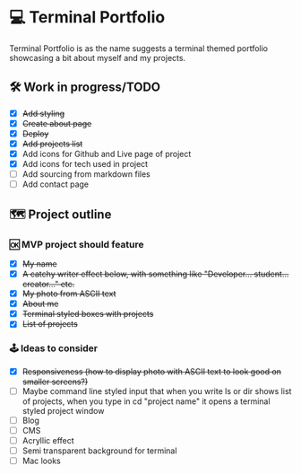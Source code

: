 # 💻 Terminal Portfolio

Terminal Portfolio is as the name suggests a terminal themed portfolio showcasing a bit about myself and my projects.

## 🛠️ Work in progress/TODO

- [x] ~~Add styling~~
- [x] ~~Create about page~~
- [x] ~~Deploy~~
- [x] ~~Add projects list~~
- [x] Add icons for Github and Live page of project
- [x] Add icons for tech used in project
- [ ] Add sourcing from markdown files
- [ ] Add contact page

## 🗺️ Project outline

### 🆗 MVP project should feature

- [x] ~~My name~~
- [x] ~~A catchy writer effect below, with something like "Developer... student... creator..." etc.~~
- [x] ~~My photo from ASCII text~~
- [x] ~~About me~~
- [x] ~~Terminal styled boxes with projects~~
- [x] ~~List of projects~~

### 🕹️ Ideas to consider

- [x] ~~Responsiveness (how to display photo with ASCII text to look good on smaller screens?)~~
- [ ] Maybe command line styled input that when you write ls or dir shows list of projects, when you type in cd "project name" it opens a terminal styled project window
- [ ] Blog
- [ ] CMS
- [ ] Acryllic effect
- [ ] Semi transparent background for terminal 
- [ ] Mac looks
